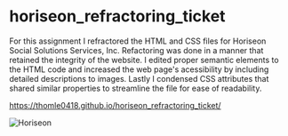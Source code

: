 # horiseon_refractoring_ticket

For this assignment I refractored the HTML and CSS files for Horiseon Social Solutions Services, Inc. Refactoring was done in a manner that retained the integrity of the website. I edited proper semantic elements to the HTML code and increased the web page's acessibility by including detailed descriptions to images. Lastly I condensed CSS attributes that shared similar properties to streamline the file for ease of readability. 

https://thomle0418.github.io/horiseon_refractoring_ticket/

![Horiseon](https://user-images.githubusercontent.com/91095934/138541883-fc1116a4-7442-41c1-8e6e-6f8cc227bfce.png)
